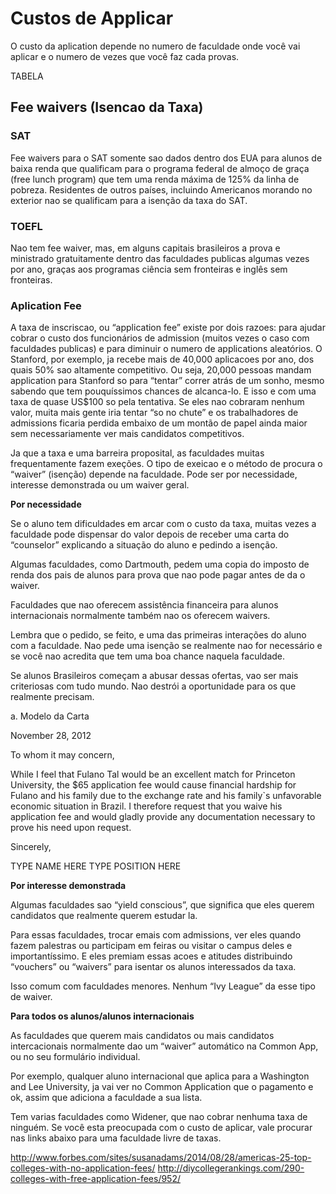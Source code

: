 # Custos de Applicar

O custo da aplication depende no numero de faculdade onde você vai aplicar e o numero de vezes que você faz cada provas.

TABELA

## Fee waivers (Isencao da Taxa)

### SAT

Fee waivers para o SAT somente sao dados dentro dos EUA para alunos de baixa renda que qualificam para o programa federal de almoço de graça (free lunch program) que tem uma renda máxima de 125% da linha de pobreza. Residentes de outros países, incluindo Americanos morando no exterior nao se qualificam para a isenção da taxa do SAT.

### TOEFL

Nao tem fee waiver, mas, em alguns capitais brasileiros a prova e ministrado gratuitamente dentro das faculdades publicas algumas vezes por ano, graças aos programas ciência sem fronteiras e inglês sem fronteiras.

### Aplication Fee

A taxa de inscriscao, ou “application fee” existe por dois razoes: para ajudar cobrar o custo dos funcionários de admission (muitos vezes o caso com faculdades publicas) e para diminuir o numero de applications aleatórios.  O Stanford, por exemplo, ja recebe mais de 40,000 aplicacoes por ano, dos quais 50% sao altamente competitivo. Ou seja, 20,000 pessoas mandam application para Stanford so para “tentar” correr atrás de um sonho, mesmo sabendo que tem pouquíssimos chances de alcanca-lo.  E isso e com uma taxa de quase US$100 so pela tentativa. Se eles nao cobraram nenhum valor, muita mais gente iria tentar “so no chute” e os trabalhadores de admissions ficaria perdida embaixo de um montão de papel ainda maior sem necessariamente ver mais candidatos competitivos.
 
Ja que a taxa e uma barreira proposital, as faculdades muitas frequentamente fazem exeções.  O tipo de exeicao e o método de procura o “waiver” (isenção) depende na faculdade. Pode ser por necessidade, interesse demonstrada ou um waiver geral.

**Por necessidade**

Se o aluno tem dificuldades em arcar com o custo da taxa, muitas vezes a faculdade pode dispensar do valor depois de receber uma carta do “counselor” explicando a situação do aluno e pedindo a isenção.
 
Algumas faculdades, como Dartmouth, pedem uma copia do imposto de renda dos pais de alunos para prova que nao pode pagar antes de da o waiver. 
 
Faculdades que nao oferecem assistência financeira para alunos internacionais normalmente também nao os oferecem waivers.
 
Lembra que o pedido, se feito, e uma das primeiras interações do aluno com a faculdade. Nao pede uma isenção se realmente nao for necessário e se você nao acredita que tem uma boa chance naquela faculdade.
 
Se alunos Brasileiros começam a abusar dessas ofertas, vao ser mais criteriosas com tudo mundo. Nao destrói a oportunidade para os que realmente precisam.
 
a. Modelo da Carta

  November 28, 2012

  To whom it may concern,
 
  While I feel  that Fulano Tal would be an excellent match for Princeton University, the $65 application fee would       cause financial hardship for Fulano and his family due to the exchange rate and his family`s unfavorable economic       situation in Brazil.  I therefore request that you waive his application fee and would gladly provide any               documentation necessary to prove his need upon request.
 
  Sincerely,
 
 
  TYPE NAME HERE
  TYPE POSITION HERE
 
 
**Por interesse demonstrada**

Algumas faculdades sao “yield conscious”, que significa que eles querem candidatos que realmente querem estudar la.
 
Para essas faculdades, trocar emais com admissions, ver eles quando fazem palestras ou participam em feiras ou visitar o campus deles e importantíssimo. E eles premiam essas acoes e atitudes distribuindo “vouchers” ou “waivers” para isentar os alunos interessados da taxa.
 
Isso comum com faculdades menores.  Nenhum “Ivy League” da esse tipo de waiver.
 
**Para todos os alunos/alunos internacionais**

As faculdades que querem mais candidatos ou mais candidatos intercacionais normalmente dao um “waiver” automático na Common App, ou no seu formulário individual. 
 
Por exemplo, qualquer aluno internacional que aplica para a Washington and Lee University, ja vai ver no Common Application que o pagamento e ok, assim que adiciona a faculdade a sua lista.
 
Tem varias faculdades como Widener, que nao cobrar nenhuma taxa de ninguém. Se você esta preocupada com o custo de aplicar, vale procurar nas links abaixo para uma faculdade livre de taxas.

http://www.forbes.com/sites/susanadams/2014/08/28/americas-25-top-colleges-with-no-application-fees/
http://diycollegerankings.com/290-colleges-with-free-application-fees/952/
